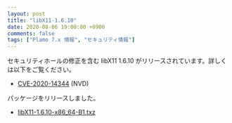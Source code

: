 ```yaml
---
layout: post
title: "libX11-1.6.10"
date: 2020-08-06 19:00:00 +0900
comments: false
tags: ["Plamo 7.x 情報", "セキュリティ情報"]
---
```

セキュリティホールの修正を含む libX11 1.6.10 がリリースされています。詳しくは以下をご覧ください。

* [CVE-2020-14344](https://nvd.nist.gov/vuln/detail/CVE-2020-14344) (NVD)

パッケージをリリースしました。

* [libX11-1.6.10-x86_64-B1.txz](https://repository.plamolinux.org/pub/linux/Plamo/Plamo-7.x/x86_64/plamo/04_x11/libX11-1.6.10-x86_64-B1.txz)
